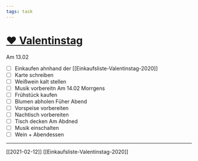 ```yaml
---
tags: task
---
```

# [:heart: Valentinstag](#DONE:0.01953125)
Am 13.02
- [ ] Einkaufen ahnhand der [[Einkaufsliste-Valentinstag-2020]]
- [ ] Karte schreiben
- [ ] Weißwein kalt stellen
- [ ] Musik vorbereitn
Am 14.02
Morrgens
- [ ] Frühstück kaufen
- [ ] Blumen abholen
Füher Abend
- [ ] Vorspeise vorbereiten
- [ ] Nachtisch vorbereiten
- [ ] Tisch decken
Am Abdned
- [ ] Musik einschalten
- [ ] Wein + Abendessen
---
[[2021-02-12]]
[[Einkaufsliste-Valentinstag-2020]]
<!-- +Termin due:2021-02-11 --> 
<!-- created:2021-02-12 completed:2021-02-16T06:44:38.411Z -->